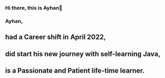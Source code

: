 ### Hi there, this is Ayhan👋 

### Ayhan,

## had a Career shift in April 2022,
## did start his new journey with self-learning Java,
## is a Passionate and Patient life-time learner.


<!--
**ayhan-unlu/ayhan-unlu** is a ✨ _special_ ✨ repository because its `README.md` (this file) appears on your GitHub profile.

Here are some ideas to get you started:

- 🔭 I’m currently working on ...
- 🌱 I’m currently learning ...
- 👯 I’m looking to collaborate on ...
- 🤔 I’m looking for help with ...
- 💬 Ask me about ...
- 📫 How to reach me: ...
- 😄 Pronouns: ...
- ⚡ Fun fact: ...
-->

